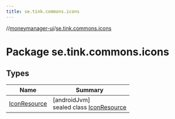 ```yaml
---
title: se.tink.commons.icons
---
```

//[moneymanager-ui](../../index.html)/[se.tink.commons.icons](index.html)



# Package se.tink.commons.icons



## Types


| Name | Summary |
|---|---|
| [IconResource](-icon-resource/index.html) | [androidJvm]<br>sealed class [IconResource](-icon-resource/index.html) |


